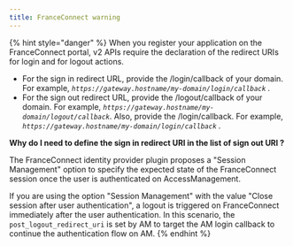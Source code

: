 ```yaml
---
title: FranceConnect warning
---
```


{% hint style="danger" %}
When you register your application on the FranceConnect portal, v2 APIs require the declaration of the redirect URIs for login and for logout actions.&#x20;

* For the sign in redirect URL,  provide the /login/callback of your domain. For example, _`https://gateway.hostname/my-domain/login/callback` ._
* For the sign out redirect URL, provide the /logout/callback of your domain. For example, _`https://gateway.hostname/my-domain/logout/callback`_. Also, provide the /login/callback. For example, _`https://gateway.hostname/my-domain/login/callback` ._

**Why do I need to define the sign in redirect URI in the list of sign out URI ?**

The FranceConnect identity provider plugin proposes a "Session Management" option to specify the expected state of the FranceConnect session once the user is authenticated on AccessManagement.

If you are using the option "Session Management" with the value "Close session after user authentication", a logout is triggered on FranceConnect immediately after the user authentication. In this scenario, the `post_logout_redirect_uri` is set by AM to target the AM login callback to continue the authentication flow on AM.
{% endhint %}
